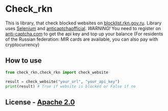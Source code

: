 # Check_rkn

This is library, that check blocked websites on [blocklist.rkn.gov.ru](https://blocklist.rkn.gov.ru/). Library uses [Selenium](https://pypi.org/project/selenium/) and [anticaptchaofficial](https://pypi.org/project/anticaptchaofficial/). *WARNING!*  You need to register on [anti-captcha.com](https://anti-captcha.com/) to get the api key and top up your balance (For residents of the Russian federation: MIR cards are available, you can also pay with cryptocurrency)

## How to use

```python 
from check_rkn.check_rkn import check_website

result = check_website("your_url", "your_api_key")
print(result) # True if website is blocked or False if no

```

## License - [Apache 2.0](NOTICE)
